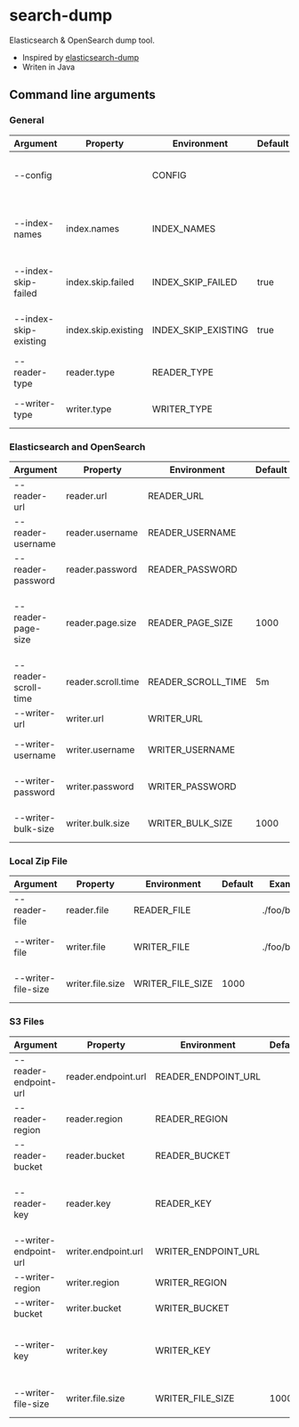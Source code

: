 # search-dump

Elasticsearch &amp; OpenSearch dump tool.
* Inspired by [elasticsearch-dump](https://github.com/elasticsearch-dump/elasticsearch-dump)
* Writen in Java

## Command line arguments



### General

| Argument              | Property            | Environment         | Default | Example                         | Description                                                         |
|-----------------------|---------------------|---------------------|---------|---------------------------------|---------------------------------------------------------------------|
| --config              |                     | CONFIG              |         | ./config.properties             | Path to the config.properties file containing properties            |
| --index-names         | index.names         | INDEX_NAMES         |         | foo,bar*                        | Coma separated list of index names, or index names globs. Example:  |
| --index-skip-failed   | index.skip.failed   | INDEX_SKIP_FAILED   | true    | true false                      | When an index copy fails, continue with next one or stop            |
| --index-skip-existing | index.skip.existing | INDEX_SKIP_EXISTING | true    | true false                      | When an index already exists, insert data or skip index             |
| --reader-type         | reader.type         | READER_TYPE         |         | elasticsearch opensearch zip s3 | Where data should be read from                                      |
| --writer-type         | writer.type         | WRITER_TYPE         |         | elasticsearch opensearch zip s3 | Where data should be written to                                     |

### Elasticsearch and OpenSearch
| Argument             | Property           | Environment        | Default | Example                | Description                                                            |
|----------------------|--------------------|--------------------|---------|------------------------|------------------------------------------------------------------------|
| --reader-url         | reader.url         | READER_URL         |         | https://localhost:9200 | Connection URL                                                         |
| --reader-username    | reader.username    | READER_USERNAME    |         |                        | User name used for authentication                                      |
| --reader-password    | reader.password    | READER_PASSWORD    |         |                        | Password used for authentication                                       |
| --reader-page-size   | reader.page.size   | READER_PAGE_SIZE   | 1000    |                        | Search page size, number of documents retrieved in single search query |
| --reader-scroll-time | reader.scroll.time | READER_SCROLL_TIME | 5m      |                        | Search scroll time out, used for scroll queries                        |
| --writer-url         | writer.url         | WRITER_URL         |         | https://localhost:9200 | Connection URL                                                         |
| --writer-username    | writer.username    | WRITER_USERNAME    |         |                        | User name used for authentication                                      |
| --writer-password    | writer.password    | WRITER_PASSWORD    |         |                        | Password used for authentication                                       |
| --writer-bulk-size   | writer.bulk.size   | WRITER_BULK_SIZE   | 1000    |                        | Write bulk size, used for bulk indexing                                |



### Local Zip File

| Argument           | Property         | Environment      | Default | Example       | Description                       |
|--------------------|------------------|------------------|---------|---------------|-----------------------------------|
| --reader-file      | reader.file      | READER_FILE      |         | ./foo/bar.zip | Zip file name and path            |
| --writer-file      | writer.file      | WRITER_FILE      |         | ./foo/bar.zip | Zip file name and path            |
| --writer-file-size | writer.file.size | WRITER_FILE_SIZE | 1000    |               | Number of documents per data file |

### S3 Files

| Argument              | Property            | Environment         | Default | Example   | Description                                   |
|-----------------------|---------------------|---------------------|---------|-----------|-----------------------------------------------|
| --reader-endpoint-url | reader.endpoint.url | READER_ENDPOINT_URL |         |           | S3 Endpoint URL                               |
| --reader-region       | reader.region       | READER_REGION       |         | eu-west-1 | AWS Region                                    |
| --reader-bucket       | reader.bucket       | READER_BUCKET       |         |           | S3 Bucket name                                |
| --reader-key          | reader.key          | READER_KEY          |         | foo/bar   | Key prefix, base directory containing indices |
| --writer-endpoint-url | writer.endpoint.url | WRITER_ENDPOINT_URL |         |           | S3 Endpoint URL                               |
| --writer-region       | writer.region       | WRITER_REGION       |         | eu-west-1 | AWS Region                                    |
| --writer-bucket       | writer.bucket       | WRITER_BUCKET       |         |           | S3 Bucket name                                |
| --writer-key          | writer.key          | WRITER_KEY          |         | foo/bar   | Key prefix, base directory containing indices |
| --writer-file-size    | writer.file.size    | WRITER_FILE_SIZE    | 1000    |           | Number of documents per data file             |